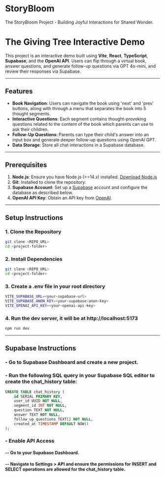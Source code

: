 # StoryBloom
The StoryBloom Project - Building Joyful Interactions for Shared Wonder.

# The Giving Tree Interactive Demo

This project is an interactive demo built using **Vite**, **React**, **TypeScript**, **Supabase**, and the **OpenAI API**. Users can flip through a virtual book, answer questions, and generate follow-up questions via GPT 4o-mini, and review their responses via Supabase.

---

## Features
- **Book Navigation**: Users can navigate the book using 'next' and 'prev' buttons, along with through a menu that separates the book into 5 thought segments.
- **Interactive Questions**: Each segment contains thought-provoking questions related to the content of the book which parents can use to ask their children.
- **Follow-Up Questions**: Parents can type their child's answer into an input box and generate deeper follow-up questions using OpenAI GPT.
- **Data Storage**: Store all chat interactions in a Supabase database.

---

## Prerequisites
1. **Node.js**: Ensure you have Node.js (>=14.x) installed. [Download Node.js](https://nodejs.org/)
2. **Git**: Installed to clone the repository.
3. **Supabase Account**: Set up a [Supabase](https://supabase.com/) account and configure the database as described below.
4. **OpenAI API Key**: Obtain an API key from [OpenAI](https://platform.openai.com/).

---

## Setup Instructions

### 1. Clone the Repository
```bash
git clone <REPO_URL>
cd <project-folder>
```
### 2. Install Dependencies
```bash
git clone <REPO_URL>
cd <project-folder>
```
### 3. Create a .env file in your root directory
```bash
VITE_SUPABASE_URL=<your-supabase-url>
VITE_SUPABASE_ANON_KEY=<your-supabase-anon-key>
VITE_OPENAI_API_KEY=<your-openai-api-key>
```
### 4. Run the dev server, it will be at http://localhost:5173
```bash
npm run dev
```
---

## Supabase Instructions
### - Go to Supabase Dashboard and create a new project.
### - Run the following SQL query in your Supabase SQL editor to create the chat_history table:
```sql
CREATE TABLE chat_history (
    id SERIAL PRIMARY KEY,
    user_id UUID NOT NULL,
    segment_id INT NOT NULL,
    question TEXT NOT NULL,
    answer TEXT NOT NULL,
    follow_up_questions TEXT[] NOT NULL,
    created_at TIMESTAMP DEFAULT NOW()
);
```
### - Enable API Access
#### -- Go to your Supabase Dashboard.
#### -- Navigate to Settings > API and ensure the permissions for INSERT and SELECT operations are allowed for the chat_history table.

